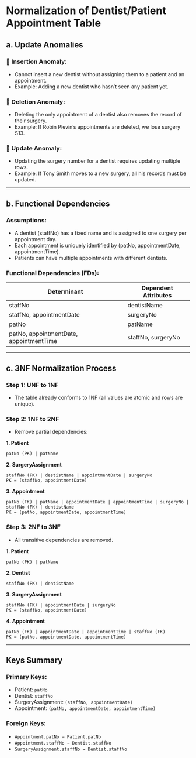 
# Normalization of Dentist/Patient Appointment Table

## a. Update Anomalies

### 🔹 Insertion Anomaly:
- Cannot insert a new dentist without assigning them to a patient and an appointment.
- Example: Adding a new dentist who hasn’t seen any patient yet.

### 🔹 Deletion Anomaly:
- Deleting the only appointment of a dentist also removes the record of their surgery.
- Example: If Robin Plevin’s appointments are deleted, we lose surgery S13.

### 🔹 Update Anomaly:
- Updating the surgery number for a dentist requires updating multiple rows.
- Example: If Tony Smith moves to a new surgery, all his records must be updated.

---

## b. Functional Dependencies

### Assumptions:
- A dentist (staffNo) has a fixed name and is assigned to one surgery per appointment day.
- Each appointment is uniquely identified by (patNo, appointmentDate, appointmentTime).
- Patients can have multiple appointments with different dentists.

### Functional Dependencies (FDs):

| Determinant                            | Dependent Attributes                   |
|----------------------------------------|----------------------------------------|
| staffNo                                | dentistName                            |
| staffNo, appointmentDate               | surgeryNo                              |
| patNo                                  | patName                                |
| patNo, appointmentDate, appointmentTime| staffNo, surgeryNo                     |

---

## c. 3NF Normalization Process

### Step 1: UNF to 1NF
- The table already conforms to 1NF (all values are atomic and rows are unique).

### Step 2: 1NF to 2NF
- Remove partial dependencies:

**1. Patient**
```
patNo (PK) | patName
```

**2. SurgeryAssignment**
```
staffNo (FK) | destistName | appointmentDate | surgeryNo
PK = (staffNo, appointmentDate)
```

**3. Appointment**
```
patNo (FK) | patName | appointmentDate | appointmentTime | surgeryNo | staffNo (FK) | dentistName
PK = (patNo, appointmentDate, appointmentTime)
```

### Step 3: 2NF to 3NF
- All transitive dependencies are removed.

**1. Patient**
```
patNo (PK) | patName
```

**2. Dentist**
```
staffNo (PK) | dentistName
```

**3. SurgeryAssignment**
```
staffNo (FK) | appointmentDate | surgeryNo
PK = (staffNo, appointmentDate)
```

**4. Appointment**
```
patNo (FK) | appointmentDate | appointmentTime | staffNo (FK)
PK = (patNo, appointmentDate, appointmentTime)
```
---

## Keys Summary

### Primary Keys:
- Patient: `patNo`
- Dentist: `staffNo`
- SurgeryAssignment: `(staffNo, appointmentDate)`
- Appointment: `(patNo, appointmentDate, appointmentTime)`

### Foreign Keys:
- `Appointment.patNo → Patient.patNo`
- `Appointment.staffNo → Dentist.staffNo`
- `SurgeryAssignment.staffNo → Dentist.staffNo`